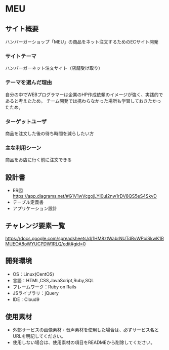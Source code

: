 # MEU

## サイト概要
ハンバーガーショップ「MEU」の商品をネット注文するためのECサイト開発

### サイトテーマ
ハンバーガーネット注文サイト（店舗受け取り）

### テーマを選んだ理由
自分の中でWEBプログラマーは企業のHP作成依頼のイメージが強く、実践的であると考えたため。
チーム開発では携わらなかった場所も学習しておきたかったため。

### ターゲットユーザ
商品を注文した後の待ち時間を減らしたい方

### 主な利用シーン
商品をお店に行く前に注文できる

## 設計書
- ER図<https://app.diagrams.net/#G1V1wVcgojLYI0uI2nw1rDV8QS5eS4SkvD>
- テーブル定義書
- アプリケーション設計

## チャレンジ要素一覧
<https://docs.google.com/spreadsheets/d/1HM8ztWabrNUTdBvWPoiSkwK1RMUEOA8oWYUCPDW1RLQ/edit#gid=0>

## 開発環境
- OS：Linux(CentOS)
- 言語：HTML,CSS,JavaScript,Ruby,SQL
- フレームワーク：Ruby on Rails
- JSライブラリ：jQuery
- IDE：Cloud9

## 使用素材
- 外部サービスの画像素材・音声素材を使用した場合は、必ずサービス名とURLを明記してください。
- 使用しない場合は、使用素材の項目をREADMEから削除してください。